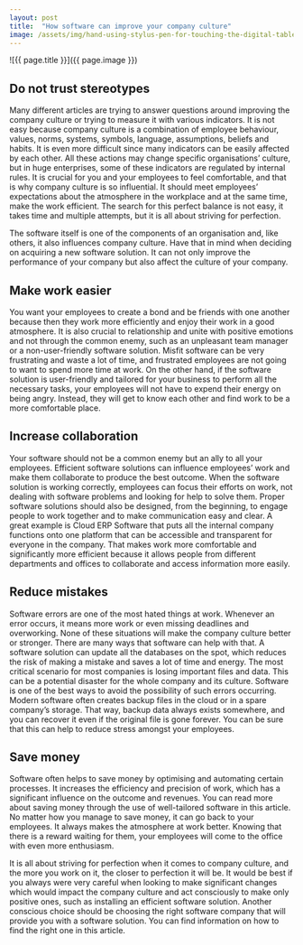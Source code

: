 ```yaml
---
layout: post
title:  "How software can improve your company culture"
image: /assets/img/hand-using-stylus-pen-for-touching-the-digital-tablet-screen-6336-2048x1365.jpg
---
```


![{{ page.title }}]({{ page.image }})

## Do not trust stereotypes
Many different articles are trying to answer questions around improving the company culture or trying to measure it with various indicators. It is not easy because company culture is a combination of employee behaviour, values, norms, systems, symbols, language, assumptions, beliefs and habits. It is even more difficult since many indicators can be easily affected by each other. All these actions may change specific organisations’ culture, but in huge enterprises, some of these indicators are regulated by internal rules. It is crucial for you and your employees to feel comfortable, and that is why company culture is so influential. It should meet employees’ expectations about the atmosphere in the workplace and at the same time, make the work efficient. The search for this perfect balance is not easy, it takes time and multiple attempts, but it is all about striving for perfection.

The software itself is one of the components of an organisation and, like others, it also influences company culture. Have that in mind when deciding on acquiring a new software solution. It can not only improve the performance of your company but also affect the culture of your company.

## Make work easier
You want your employees to create a bond and be friends with one another because then they work more efficiently and enjoy their work in a good atmosphere. It is also crucial to relationship and unite with positive emotions and not through the common enemy, such as an unpleasant team manager or a non-user-friendly software solution. Misfit software can be very frustrating and waste a lot of time, and frustrated employees are not going to want to spend more time at work. On the other hand, if the software solution is user-friendly and tailored for your business to perform all the necessary tasks, your employees will not have to expend their energy on being angry. Instead, they will get to know each other and find work to be a more comfortable place.

## Increase collaboration
Your software should not be a common enemy but an ally to all your employees. Efficient software solutions can influence employees’ work and make them collaborate to produce the best outcome. When the software solution is working correctly, employees can focus their efforts on work, not dealing with software problems and looking for help to solve them. Proper software solutions should also be designed, from the beginning, to engage people to work together and to make communication easy and clear. A great example is Cloud ERP Software that puts all the internal company functions onto one platform that can be accessible and transparent for everyone in the company. That makes work more comfortable and significantly more efficient because it allows people from different departments and offices to collaborate and access information more easily.

## Reduce mistakes
Software errors are one of the most hated things at work. Whenever an error occurs, it means more work or even missing deadlines and overworking. None of these situations will make the company culture better or stronger. There are many ways that software can help with that. A software solution can update all the databases on the spot, which reduces the risk of making a mistake and saves a lot of time and energy. The most critical scenario for most companies is losing important files and data. This can be a potential disaster for the whole company and its culture. Software is one of the best ways to avoid the possibility of such errors occurring. Modern software often creates backup files in the cloud or in a spare company’s storage. That way, backup data always exists somewhere, and you can recover it even if the original file is gone forever. You can be sure that this can help to reduce stress amongst your employees.

## Save money
Software often helps to save money by optimising and automating certain processes. It increases the efficiency and precision of work, which has a significant influence on the outcome and revenues. You can read more about saving money through the use of well-tailored software in this article. No matter how you manage to save money, it can go back to your employees. It always makes the atmosphere at work better. Knowing that there is a reward waiting for them, your employees will come to the office with even more enthusiasm.

It is all about striving for perfection when it comes to company culture, and the more you work on it, the closer to perfection it will be. It would be best if you always were very careful when looking to make significant changes which would impact the company culture and act consciously to make only positive ones, such as installing an efficient software solution. Another conscious choice should be choosing the right software company that will provide you with a software solution. You can find information on how to find the right one in this article.

